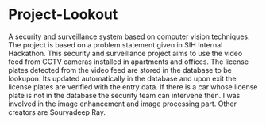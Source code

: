 # Project-Lookout
A security and surveillance system based on computer vision techniques. The project is based on a problem statement given in SIH Internal Hackathon. This security and surveillance project aims to use the video feed from CCTV cameras installed in apartments and offices. The license plates detected from the video feed are stored in the database to be lookupon. Its updated automatically in the database and upon exit the license plates are verified with the entry data. If there is a 
car whose license plate is not in the database the security team can intervene then. I was involved in the image enhancement and image processing part. Other creators are Souryadeep Ray.
